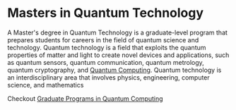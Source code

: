 # Masters in Quantum Technology
A Master's degree in Quantum Technology is a graduate-level program that prepares students for careers in the field of quantum science and technology. Quantum technology is a field that exploits the quantum properties of matter and light to create novel devices and applications, such as quantum sensors, quantum communication, quantum metrology, quantum cryptography, and [Quantum Computing](masters-in-quantum-computing.md). Quantum technology is an interdisciplinary area that involves physics, engineering, computer science, and mathematics

Checkout [Graduate Programs in Quantum Computing](README.md)

